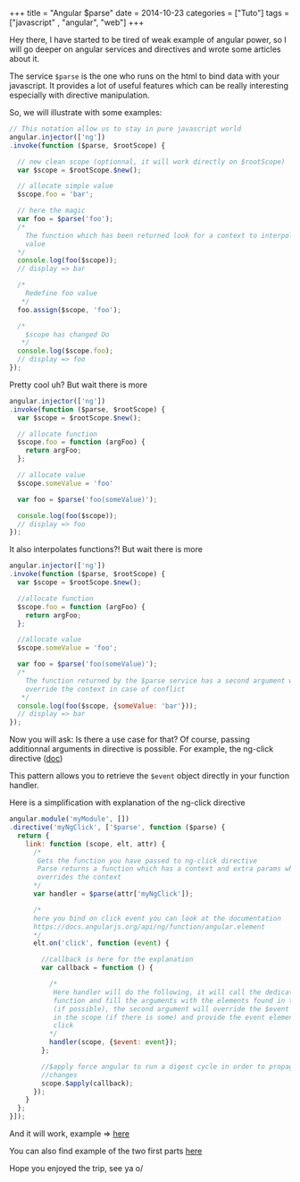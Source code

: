 +++
title = "Angular $parse"
date = 2014-10-23
categories = ["Tuto"]
tags = ["javascript" , "angular", "web"]
+++

Hey there, I have started to be tired of weak example of angular power,
so I will go deeper on angular services and directives and wrote some articles
about it.

The service `$parse` is the one who runs on the html to bind data with your
javascript. It provides a lot of useful features which can be really interesting
especially with directive manipulation.

So, we will illustrate with some examples:

```javascript
// This notation allow us to stay in pure javascript world
angular.injector(['ng'])
.invoke(function ($parse, $rootScope) {

  // new clean scope (optionnal, it will work directly on $rootScope)
  var $scope = $rootScope.$new();

  // allocate simple value
  $scope.foo = 'bar';

  // here the magic
  var foo = $parse('foo');
  /*
    The function which has been returned look for a context to interpolate the
    value
  */
  console.log(foo($scope));
  // display => bar

  /*
    Redefine foo value
   */
  foo.assign($scope, 'foo');

  /*
    $scope has changed Oo
   */
  console.log($scope.foo);
  // display => foo
});
```

Pretty cool uh? But wait there is more

```javascript
angular.injector(['ng'])
.invoke(function ($parse, $rootScope) {
  var $scope = $rootScope.$new();

  // allocate function
  $scope.foo = function (argFoo) {
    return argFoo;
  };

  // allocate value
  $scope.someValue = 'foo'

  var foo = $parse('foo(someValue)');

  console.log(foo($scope));
  // display => foo
});
```

It also interpolates functions?! But wait there is more

```javascript
angular.injector(['ng'])
.invoke(function ($parse, $rootScope) {
  var $scope = $rootScope.$new();

  //allocate function
  $scope.foo = function (argFoo) {
    return argFoo;
  };

  //allocate value
  $scope.someValue = 'foo';

  var foo = $parse('foo(someValue)');
  /*
    The function returned by the $parse service has a second argument wich will
    override the context in case of conflict
   */
  console.log(foo($scope, {someValue: 'bar'}));
  // display => bar
});
```

Now you will ask: Is there a use case for that? Of course, passing additionnal
arguments in directive is possible. For example, the ng-click directive
([doc](https://docs.angularjs.org/api/ng/directive/ngClick))

This pattern allows you to retrieve the `$event` object directly in your
function handler.

Here is a simplification with explanation of the ng-click directive


```javascript
angular.module('myModule', [])
.directive('myNgClick', ['$parse', function ($parse) {
  return {
    link: function (scope, elt, attr) {
      /*
       Gets the function you have passed to ng-click directive
       Parse returns a function which has a context and extra params which
       overrides the context
      */
      var handler = $parse(attr['myNgClick']);

      /*
      here you bind on click event you can look at the documentation
      https://docs.angularjs.org/api/ng/function/angular.element
      */
      elt.on('click', function (event) {

        //callback is here for the explanation
        var callback = function () {

          /*
           Here handler will do the following, it will call the dedicated
           function and fill the arguments with the elements found in the scope
           (if possible), the second argument will override the $event attribute
           in the scope (if there is some) and provide the event element of the
           click
          */
          handler(scope, {$event: event});
        };

        //$apply force angular to run a digest cycle in order to propagate the
        //changes
        scope.$apply(callback);
      });
    }
  };
}]);
```

And it will work, example => [here](http://jsbin.com/hujeluqigo/2/edit?html,js,console,output)

You can also find example of the two first parts [here](http://jsbin.com/nahivi/edit?js,console)

Hope you enjoyed the trip, see ya o/
